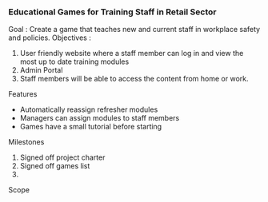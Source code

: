 ### Educational Games for Training Staff in Retail Sector

Goal : Create a game that teaches new and current staff in workplace safety and policies.
Objectives :

1. User friendly website where a staff member can log in and view the most up to date training modules
2. Admin Portal
3. Staff members will be able to access the content from home or work.

Features
* Automatically reassign refresher modules
* Managers can assign modules to staff members
* Games have a small tutorial before starting

Milestones
1. Signed off project charter
2. Signed off games list
3. 
Scope
